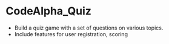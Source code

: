 # CodeAlpha_Quiz

* Build a quiz game with a set of questions on various
topics.
* Include features for user registration, scoring
